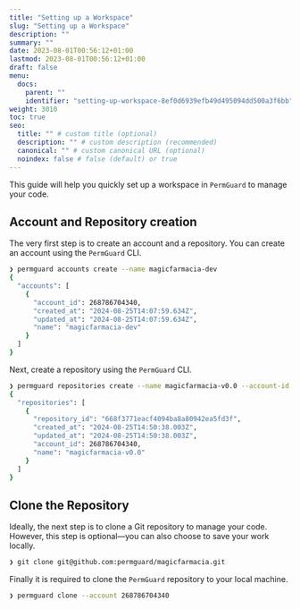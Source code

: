 ```yaml
---
title: "Setting up a Workspace"
slug: "Setting up a Workspace"
description: ""
summary: ""
date: 2023-08-01T00:56:12+01:00
lastmod: 2023-08-01T00:56:12+01:00
draft: false
menu:
  docs:
    parent: ""
    identifier: "setting-up-workspace-8ef0d6939efb49d495094dd500a3f6bb"
weight: 3010
toc: true
seo:
  title: "" # custom title (optional)
  description: "" # custom description (recommended)
  canonical: "" # custom canonical URL (optional)
  noindex: false # false (default) or true
---
```


This guide will help you quickly set up a workspace in `PermGuard` to manage your code.

## Account and  Repository creation

The very first step is to create an account and a repository. You can create an account using the `PermGuard` CLI.

```bash
❯ permguard accounts create --name magicfarmacia-dev
{
  "accounts": [
    {
      "account_id": 268786704340,
      "created_at": "2024-08-25T14:07:59.634Z",
      "updated_at": "2024-08-25T14:07:59.634Z",
      "name": "magicfarmacia-dev"
    }
  ]
}
```

Next, create a repository using the `PermGuard` CLI.

```bash
❯ permguard repositories create --name magicfarmacia-v0.0 --account-id 268786704340
{
  "repositories": [
    {
      "repository_id": "668f3771eacf4094ba8a80942ea5fd3f",
      "created_at": "2024-08-25T14:50:38.003Z",
      "updated_at": "2024-08-25T14:50:38.003Z",
      "account_id": 268786704340,
      "name": "magicfarmacia-v0.0"
    }
  ]
}
```

## Clone the Repository

Ideally, the next step is to clone a Git repository to manage your code. However, this step is optional—you can also choose to save your work locally.

```bash
❯ git clone git@github.com:permguard/magicfarmacia.git
```

Finally it is required to clone the `PermGuard` repository to your local machine.

```bash
❯ permguard clone --account 268786704340
```
